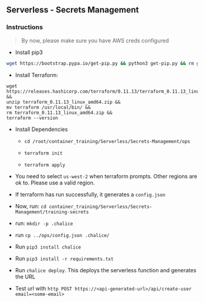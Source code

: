 ## Serverless - Secrets Management

### Instructions

> By now, please make sure you have AWS creds configured


* Install pip3

```bash
wget https://bootstrap.pypa.io/get-pip.py && python3 get-pip.py && rm get-pip.py
```

* Install Terraform:

```
wget https://releases.hashicorp.com/terraform/0.11.13/terraform_0.11.13_linux_amd64.zip &&
unzip terraform_0.11.13_linux_amd64.zip &&
mv terraform /usr/local/bin/ &&
rm terraform_0.11.13_linux_amd64.zip &&
terraform --version
```

* Install Dependencies
    * `cd /root/container_training/Serverless/Secrets-Management/ops`

    * `terraform init`
    * `terraform apply`

* You need to select `us-west-2` when terraform prompts. Other regions are ok to. Please use a valid region.
* If terraform has run successfully, it generates a `config.json`
* Now, run: `cd container_training/Serverless/Secrets-Management/training-secrets`
* run: `mkdir -p .chalice`
* run `cp ../ops/config.json .chalice/`
* Run `pip3 install chalice`
* Run `pip3 install -r requirements.txt`
* Run `chalice deploy`. This deploys the serverless function and generates the URL
* Test url with `http POST https://<api-generated-url>/api/create-user email=<some-email>`


